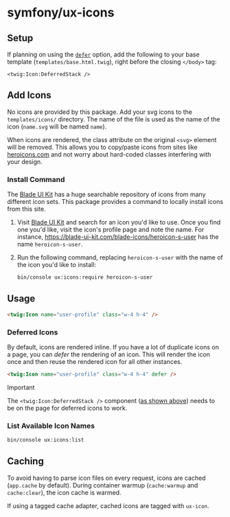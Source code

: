 # symfony/ux-icons

## Setup

If planning on using the [`defer`](#deferred-icons) option, add the following to your base
template (`templates/base.html.twig`), right before the closing `</body>` tag:

```twig
<twig:Icon:DeferredStack />
```

## Add Icons

No icons are provided by this package. Add your svg icons to the `templates/icons/` directory.
The name of the file is used as the name of the icon (`name.svg` will be named `name`).

When icons are rendered, the class attribute on the original `<svg>` element will be removed.
This allows you to copy/paste icons from sites like [heroicons.com](https://heroicons.com/) and
not worry about hard-coded classes interfering with your design.

### Install Command

The [Blade UI Kit](https://blade-ui-kit.com/) has a huge searchable repository of icons from
many different icon sets. This package provides a command to locally install icons from this
site.

1. Visit [Blade UI Kit](https://blade-ui-kit.com/blade-icons#search) and search for an icon
   you'd like to use. Once you find one you'd like, visit the icon's profile page and note
   the name. For instance, https://blade-ui-kit.com/blade-icons/heroicon-s-user has the name
   `heroicon-s-user`.
2. Run the following command, replacing `heroicon-s-user` with the name of the icon you'd like
   to install:

    ```bash
    bin/console ux:icons:require heroicon-s-user
    ```

## Usage

```html
<twig:Icon name="user-profile" class="w-4 h-4" />
```

### Deferred Icons

By default, icons are rendered inline. If you have a lot of duplicate icons on a page, you can
_defer_ the rendering of an icon. This will render the icon once and then reuse the rendered
icon for all other instances.

```html
<twig:Icon name="user-profile" class="w-4 h-4" defer />
```

> [!IMPORTANT]  
> The `<twig:Icon:DeferredStack />` component ([as shown above](#setup)) needs to be on the page
> for deferred icons to work.

### List Available Icon Names

```bash
bin/console ux:icons:list
```

## Caching

To avoid having to parse icon files on every request, icons are cached (`app.cache` by default).
During container warmup (`cache:warmup` and `cache:clear`), the icon cache is warmed.

If using a tagged cache adapter, cached icons are tagged with `ux-icon`.
